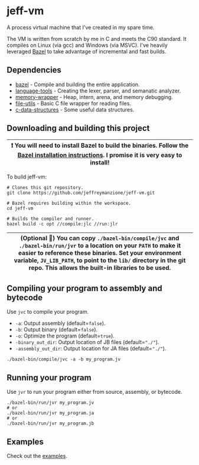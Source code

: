 # jeff-vm

A process virtual machine that I've created in my spare time.

The VM is written from scratch by me in C and meets the C90 standard. It compiles on Linux (via gcc) and Windows (via MSVC). I've heavily leveraged [Bazel](https://bazel.build/) to take advantage of incremental and fast builds.

## Dependencies

* [bazel](https://bazel.build/) - Compile and building the entire application.
* [language-tools](https://github.com/jeffreymanzione/language-tools) - Creating the lexer, parser, and semanatic analyzer.
* [memory-wrapper](https://github.com/jeffreymanzione/memory-wrapper) - Heap, intern, arena, and memory debugging.
* [file-utils](https://github.com/jeffreymanzione/file-utils) - Basic C file wrapper for reading files.
* [c-data-structures](https://github.com/jeffreymanzione/c-data-structures) - Some useful data structures.

## Downloading and building this project

| :exclamation: You will need to install Bazel to build the binaries. Follow the [Bazel installation instructions](https://bazel.build/install). I promise it is very easy to install! |
|-|

To build jeff-vm:

```shell
# Clones this git repository.
git clone https://github.com/jeffreymanzione/jeff-vm.git

# Bazel requires building within the workspace.
cd jeff-vm

# Builds the compiler and runner.
bazel build -c opt //compile:jlc //run:jlr
```

| (Optional :100:) You can copy `./bazel-bin/compile/jvc` and `./bazel-bin/run/jvr` to a location on your `PATH` to make it easier to reference these binaries. Set your environment variable, `JV_LIB_PATH`, to point to the `lib/` directory in the git repo. This allows the built-in libraries to be used.|
|-|

## Compiling your program to assembly and bytecode

Use `jvc` to compile your program.

* `-a`: Output assembly (default=`false`).
* `-b`: Output binary (default=`false`).
* `-o`: Optimize the program (default=`true`).
* `-binary_out_dir`: Output location of JB files (default=`"./"`).
* `-assembly_out_dir`: Output location for JA files (default=`"./"`).

```shell
./bazel-bin/compile/jvc -a -b my_program.jv
```

## Running your program

Use `jvr` to run your program either from source, assembly, or bytecode.

```shell
./bazel-bin/run/jvr my_program.jv
# or
./bazel-bin/run/jvr my_program.ja
# or
./bazel-bin/run/jvr my_program.jb
```

## Examples

Check out the [examples](https://github.com/jeffreymanzione/jeff-vm/tree/master/examples).
